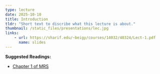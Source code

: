 ```yaml
---
type: lecture
date: 2025-10-10
title: Introduction
tldr: "Short text to discribe what this lecture is about."
thumbnail: /static_files/presentations/lec.jpg
links: 
    - url: https://sharif.edu/~beigy/courses/14032/40324/Lect-1.pdf
      name: slides
---
```

**Suggested Readings:**
- [Chapter 1 of MRS](https://nlp.stanford.edu/IR-book/pdf/01bool.pdf)

